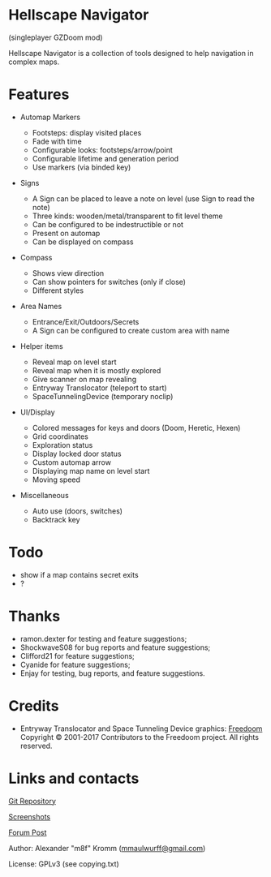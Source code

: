 # Hellscape Navigator
(singleplayer GZDoom mod)

Hellscape Navigator is a collection of tools designed to help navigation in
complex maps.

# Features

* Automap Markers
  * Footsteps: display visited places
  * Fade with time
  * Configurable looks: footsteps/arrow/point
  * Configurable lifetime and generation period
  * Use markers (via binded key)

* Signs
  * A Sign can be placed to leave a note on level (use Sign to read the note)
  * Three kinds: wooden/metal/transparent to fit level theme
  * Can be configured to be indestructible or not
  * Present on automap
  * Can be displayed on compass

* Compass
  * Shows view direction
  * Can show pointers for switches (only if close)
  * Different styles

* Area Names
  * Entrance/Exit/Outdoors/Secrets
  * A Sign can be configured to create custom area with name

* Helper items
  * Reveal map on level start
  * Reveal map when it is mostly explored
  * Give scanner on map revealing
  * Entryway Translocator (teleport to start)
  * SpaceTunnelingDevice (temporary noclip)

* UI/Display
  * Colored messages for keys and doors (Doom, Heretic, Hexen)
  * Grid coordinates
  * Exploration status
  * Display locked door status
  * Custom automap arrow
  * Displaying map name on level start
  * Moving speed

* Miscellaneous
  * Auto use (doors, switches)
  * Backtrack key

# Todo

* show if a map contains secret exits
* ?

# Thanks

* ramon.dexter for testing and feature suggestions;
* ShockwaveS08 for bug reports and feature suggestions;
* Clifford21 for feature suggestions;
* Cyanide for feature suggestions;
* Enjay for testing, bug reports, and feature suggestions.

# Credits
* Entryway Translocator and Space Tunneling Device graphics: [Freedoom](https://freedoom.github.io/)
  Copyright © 2001-2017 Contributors to the Freedoom project. All rights reserved.

# Links and contacts

[Git Repository](https://github.com/mmaulwurff/hellscape-navigator)

[Screenshots](https://imgur.com/a/pZ10Hss)

[Forum Post](https://forum.zdoom.org/viewtopic.php?f=43&t=61643#p1068272)

Author: Alexander "m8f" Kromm (mmaulwurff@gmail.com)

License: GPLv3 (see copying.txt)

